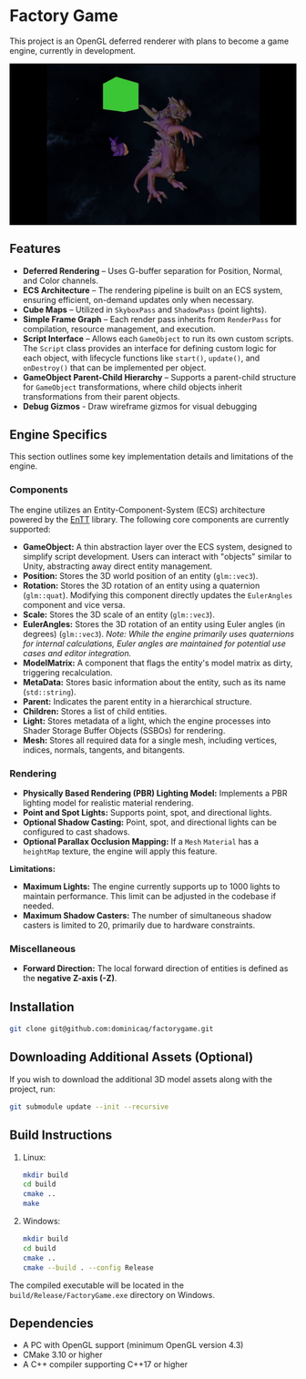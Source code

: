 # Factory Game

This project is an OpenGL deferred renderer with plans to become a game engine, currently in development.

<div style="text-align: center;">
    <img src="./resources/demo.gif" alt="Demo" style="display: block; margin: 0 auto; border: none;">
</div>


## Features
- **Deferred Rendering** – Uses G-buffer separation for Position, Normal, and Color channels.
- **ECS Architecture** – The rendering pipeline is built on an ECS system, ensuring efficient, on-demand updates only when necessary.
- **Cube Maps** – Utilized in `SkyboxPass` and `ShadowPass` (point lights).
- **Simple Frame Graph** – Each render pass inherits from `RenderPass` for compilation, resource management, and execution.
- **Script Interface** – Allows each `GameObject` to run its own custom scripts. The `Script` class provides an interface for defining custom logic for each object, with lifecycle functions like `start()`, `update()`, and `onDestroy()` that can be implemented per object.
- **GameObject Parent-Child Hierarchy** – Supports a parent-child structure for `GameObject` transformations, where child objects inherit transformations from their parent objects.
- **Debug Gizmos** - Draw wireframe gizmos for visual debugging

## Engine Specifics

This section outlines some key implementation details and limitations of the engine.

### Components

The engine utilizes an Entity-Component-System (ECS) architecture powered by the [EnTT](https://github.com/skypjack/entt) library. The following core components are currently supported:

* **GameObject:** A thin abstraction layer over the ECS system, designed to simplify script development. Users can interact with "objects" similar to Unity, abstracting away direct entity management.
* **Position:** Stores the 3D world position of an entity (`glm::vec3`).
* **Rotation:** Stores the 3D rotation of an entity using a quaternion (`glm::quat`). Modifying this component directly updates the `EulerAngles` component and vice versa.
* **Scale:** Stores the 3D scale of an entity (`glm::vec3`).
* **EulerAngles:** Stores the 3D rotation of an entity using Euler angles (in degrees) (`glm::vec3`). *Note: While the engine primarily uses quaternions for internal calculations, Euler angles are maintained for potential use cases and editor integration.*
* **ModelMatrix:** A component that flags the entity's model matrix as dirty, triggering recalculation.
* **MetaData:** Stores basic information about the entity, such as its name (`std::string`).
* **Parent:** Indicates the parent entity in a hierarchical structure.
* **Children:** Stores a list of child entities.
* **Light:** Stores metadata of a light, which the engine processes into Shader Storage Buffer Objects (SSBOs) for rendering.
* **Mesh:** Stores all required data for a single mesh, including vertices, indices, normals, tangents, and bitangents.

### Rendering
* **Physically Based Rendering (PBR) Lighting Model:** Implements a PBR lighting model for realistic material rendering.
* **Point and Spot Lights:** Supports point, spot, and directional lights.
* **Optional Shadow Casting:** Point, spot, and directional lights can be configured to cast shadows.
* **Optional Parallax Occlusion Mapping:** If a `Mesh` `Material` has a `heightMap` texture, the engine will apply this feature.
  
**Limitations:**
* **Maximum Lights:** The engine currently supports up to 1000 lights to maintain performance. This limit can be adjusted in the codebase if needed.
* **Maximum Shadow Casters:** The number of simultaneous shadow casters is limited to 20, primarily due to hardware constraints.

### Miscellaneous

* **Forward Direction:** The local forward direction of entities is defined as the **negative Z-axis (-Z)**.

## Installation
```sh
git clone git@github.com:dominicaq/factorygame.git
```
## Downloading Additional Assets (Optional)
If you wish to download the additional 3D model assets along with the project, run:
```sh
git submodule update --init --recursive
```
## Build Instructions
1. Linux:
    ```sh
    mkdir build
    cd build
    cmake ..
    make
    ```
2. Windows:
    ```sh
    mkdir build
    cd build
    cmake ..
    cmake --build . --config Release
    ```
The compiled executable will be located in the `build/Release/FactoryGame.exe` directory on Windows.

## Dependencies
- A PC with OpenGL support (minimum OpenGL version 4.3)
- CMake 3.10 or higher
- A C++ compiler supporting C++17 or higher
